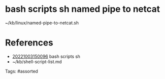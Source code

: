 # bash scripts sh named pipe to netcat
~/kb/linux/named-pipe-to-netcat.sh

# References
- [20221003150096](/zet/20221003150096/) bash scripts sh
- ~/kb/shell-script-list.md

Tags:
    #assorted

